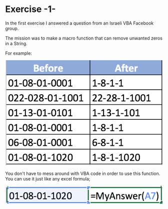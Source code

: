 # Exercise -1-
In the first exercise I answered a question from an Israeli VBA Facebook group.  

The mission was to make a macro function that can remove unwanted zeros in a String.

For example:

![example](https://github.com/ofirsteinherz/PlayGround-VBA/blob/master/exercise-1/Screen%20Shot%202018-12-26%20at%2019.29.13.png)


You don't have to mess around with VBA code in order to use this function. You can use it just like any excel formula;

![demonstration image](https://github.com/ofirsteinherz/PlayGround-VBA/blob/master/exercise-1/Screen%20Shot%202018-12-26%20at%2019.54.25.png)
